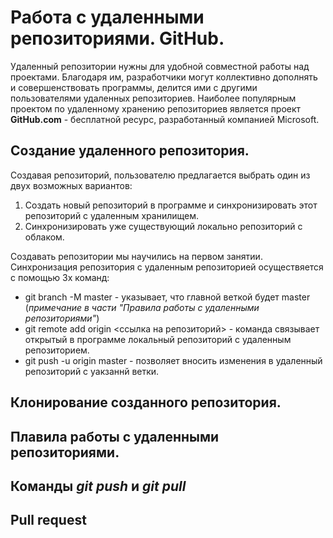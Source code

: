 # Работа с удаленными репозиториями. GitHub.

Удаленный репозитории нужны для удобной совместной работы над проектами. Благодаря им, разработчики могут коллективно дополнять и совершенствовать программы, делится ими с другими пользователями удаленных репозиториев.
Наиболее популярным проектом по удаленному хранению репозиториев является проект **GitHub.com** - бесплатной ресурс, разработанный компанией Microsoft.

## Создание удаленного репозитория.

Создавая репозиторий, пользователю предлагается выбрать один из двух возможных вариантов:

1. Создать новый репозиторий в программе и синхронизировать этот репозиторий с удаленным хранилищем.
2. Синхронизировать уже существующий локально репозиторий с облаком.

Создавать репозитории мы научились на первом занятии.
Синхронизация репозитория с удаленным репозиторией осуществяется с помощью 3х команд:

* git branch -M master - указывает, что главной веткой будет master (*примечание в части "Правила работы с удаленными репозиториями"*)
* git remote add origin <ссылка на репозиторий> - команда связывает открытый в программе локальный репозиторий с удаленным репозиторием.
* git push -u origin master - позволяет вносить изменения в удаленный репозиторий с уакзаннй ветки.

## Клонирование созданного репозитория.

## Плавила работы с удаленными репозиториями.

## Команды *git push* и *git pull*

## Pull request